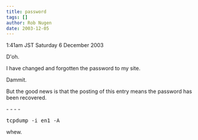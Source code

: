 ```yaml
---
title: password
tags: []
author: Rob Nugen
date: 2003-12-05
---
```


<p class=date>1:41am JST Saturday 6 December 2003</p>

<p>D'oh.</p>

<p>I have changed and forgotten the password to my site.</p>

<p>Dammit.</p>

<p>But the good news is that the posting of this entry means the
  password has been recovered.</p>

<p>- - - -</p>

<pre>
tcpdump -i en1 -A
</pre>

<p>whew.</p>
